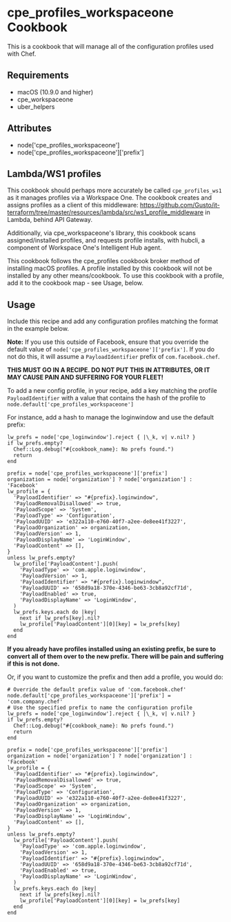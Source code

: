 cpe_profiles_workspaceone Cookbook
=====================
This is a cookbook that will manage all of the configuration profiles used with
Chef.

Requirements
------------
* macOS (10.9.0 and higher)
* cpe_workspaceone
* uber_helpers

Attributes
----------
* node['cpe_profiles_workspaceone']
* node['cpe_profiles_workspaceone']['prefix']

Lambda/WS1 profiles
-----

This cookbook should perhaps more accurately be called `cpe_profiles_ws1` as it manages
profiles via a Workspace One. The cookbook creates and assigns profiles as a client of this middleware: https://github.com/Gusto/it-terraform/tree/master/resources/lambda/src/ws1_profile_middleware in Lambda, behind API Gateway.

Additionally, via cpe_workspaceone's library, this cookbook scans assigned/installed profiles, and requests profile installs, with hubcli, a component of Workspace One's Intelligent Hub agent.

This cookbook follows the cpe_profiles cookbook broker method of installing macOS profiles. A profile installed by this cookbook will not be installed by any other means/cookbook. To use this cookbook with a profile, add it to the cookbook map - see Usage, below.

Usage
-----
Include this recipe and add any configuration profiles matching the format in the
example below.

**Note:** If you use this outside of Facebook, ensure that you override the
default value of `node['cpe_profiles_workspaceone']['prefix']`. If you do not do this, it
will assume a `PayloadIdentifier` prefix of `com.facebook.chef`.

**THIS MUST GO IN A RECIPE. DO NOT PUT THIS IN ATTRIBUTES, OR IT MAY CAUSE PAIN
AND SUFFERING FOR YOUR FLEET!**

To add a new config profile, in your recipe, add a key matching the
profile `PayloadIdentifier` with a value that contains the hash of the profile
to `node.default['cpe_profiles_workspaceone']`

For instance, add a hash to manage the loginwindow and use the default prefix:

```
lw_prefs = node['cpe_loginwindow'].reject { |\_k, v| v.nil? }
if lw_prefs.empty?
  Chef::Log.debug("#{cookbook_name}: No prefs found.")
  return
end

prefix = node['cpe_profiles_workspaceone']['prefix']
organization = node['organization'] ? node['organization'] : 'Facebook'
lw_profile = {
  'PayloadIdentifier' => "#{prefix}.loginwindow",
  'PayloadRemovalDisallowed' => true,
  'PayloadScope' => 'System',
  'PayloadType' => 'Configuration',
  'PayloadUUID' => 'e322a110-e760-40f7-a2ee-de8ee41f3227',
  'PayloadOrganization' => organization,
  'PayloadVersion' => 1,
  'PayloadDisplayName' => 'LoginWindow',
  'PayloadContent' => [],
}
unless lw_prefs.empty?
  lw_profile['PayloadContent'].push(
    'PayloadType' => 'com.apple.loginwindow',
    'PayloadVersion' => 1,
    'PayloadIdentifier' => "#{prefix}.loginwindow",
    'PayloadUUID' => '658d9a18-370e-4346-be63-3cb8a92cf71d',
    'PayloadEnabled' => true,
    'PayloadDisplayName' => 'LoginWindow',
  )
  lw_prefs.keys.each do |key|
    next if lw_prefs[key].nil?
    lw_profile['PayloadContent'][0][key] = lw_prefs[key]
  end
end
```

**If you already have profiles installed using an existing prefix, be sure to
convert all of them over to the new prefix. There will be pain and suffering if this
is not done.**

Or, if you want to customize the prefix and then add a profile, you would do:

```
# Override the default prefix value of 'com.facebook.chef'
node.default['cpe_profiles_workspaceone']['prefix'] = 'com.company.chef'
# Use the specified prefix to name the configuration profile
lw_prefs = node['cpe_loginwindow'].reject { |\_k, v| v.nil? }
if lw_prefs.empty?
  Chef::Log.debug("#{cookbook_name}: No prefs found.")
  return
end

prefix = node['cpe_profiles_workspaceone']['prefix']
organization = node['organization'] ? node['organization'] : 'Facebook'
lw_profile = {
  'PayloadIdentifier' => "#{prefix}.loginwindow",
  'PayloadRemovalDisallowed' => true,
  'PayloadScope' => 'System',
  'PayloadType' => 'Configuration',
  'PayloadUUID' => 'e322a110-e760-40f7-a2ee-de8ee41f3227',
  'PayloadOrganization' => organization,
  'PayloadVersion' => 1,
  'PayloadDisplayName' => 'LoginWindow',
  'PayloadContent' => [],
}
unless lw_prefs.empty?
  lw_profile['PayloadContent'].push(
    'PayloadType' => 'com.apple.loginwindow',
    'PayloadVersion' => 1,
    'PayloadIdentifier' => "#{prefix}.loginwindow",
    'PayloadUUID' => '658d9a18-370e-4346-be63-3cb8a92cf71d',
    'PayloadEnabled' => true,
    'PayloadDisplayName' => 'LoginWindow',
  )
  lw_prefs.keys.each do |key|
    next if lw_prefs[key].nil?
    lw_profile['PayloadContent'][0][key] = lw_prefs[key]
  end
end
```
